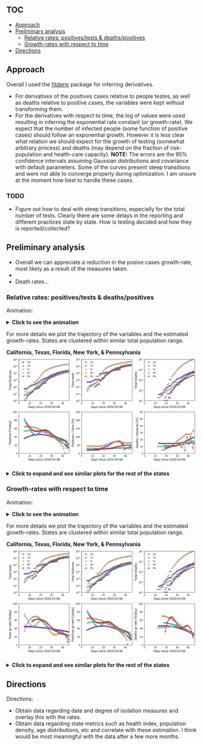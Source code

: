 ## TOC

* [Approach](#Approach)
* [Preliminary analysis](#preliminary-analysis)
  * [Relative rates: positives/tests & deaths/positives](#relative-rates-positivestests--deathspositives)
  * [Growth-rates with respect to time](#growth-rates-with-respect-to-time)
* [Directions](#directions)

## Approach

Overall I used the
[fitderiv](http://swainlab.bio.ed.ac.uk/software/fitderiv/) package for
inferring derivatives. 
* For derivatives of the positives cases relative to people testes, as
well as deaths relative to positive cases, the variables were kept
without transforming them.
* For the derivatives with respect to time, the log of values were used
resulting in inferring the exponential rate constant (or
growth-rate). We expect that the number of infected people (some
function of positive cases) should follow an exponential growth. However
it is less clear what relation we should expect for the growth of
testing (somewhat arbitrary process) and deaths (may depend on the
fraction of risk-population and health-care capacity).
**NOTE:** The errors are the 95% confidence intervals assuming Gaussian
distributions and covariance with default parameters. Some of the curves
present steep transitions and were not able to converge properly during
optimization. I am unsure at the moment how best to handle these cases.

### TODO

* Figure out how to deal with steep transitions, especially for the
  total number of tests. Clearly there are some delays in the reporting
  and different practices state by state. How is testing decided and how
  they is reported/collected?

## Preliminary analysis

* Overall we can appreciate a reduction in the posive cases growth-rate,
most likely as a result of the measures taken. 
* 
* Death rates...

### Relative rates: positives/tests & deaths/positives

Animation:
<details>
	<summary><b>Click to see the animation</b></summary>
	<p>

![Animation. Infering time rates from US covidtracking data.](figures/covidtracking_states_rates2.gif)
Each point represents a state, and the colors are by the total number of
reported deaths (from white to dark red). For plotting NaN values were
set to 0 just for visualization. 

</p></details>

For more details we plot the trajectory of the variables and the
estimated growth-rates. States are clustered within similar total
population range.

**California, Texas, Florida, New York, & Pennsylvania**
![Set 0. Infering time rates from US covidtracking data.](figures/covidtracking_states_rates2_byset_0.png)

<details>
	<summary><b>Click to expand and see similar plots for the rest of the states</b></summary>
	<p>

**Illinois, Ohio, Georgia, North Carolina, & Michigan**
![Set 1. Infering time rates from US covidtracking data.](figures/covidtracking_states_rates2_byset_1.png)
**New Jersey, Virginia, Washington, Arizona, & Massachusetts**
![Set 2. Infering time rates from US covidtracking data.](figures/covidtracking_states_rates2_byset_2.png)
**Tennessee, Indiana, Missouri, Maryland, Wisconsin**
![Set 3. Infering time rates from US covidtracking data.](figures/covidtracking_states_rates2_byset_3.png)
**Colorado, Minnesota, South Carolina, Alabama, & Louisiana**
![Set 4. Infering time rates from US covidtracking data.](figures/covidtracking_states_rates2_byset_4.png)
**Kentucky, Oregon, Oklahoma, Connecticut, & Utah**
![Set 5. Infering time rates from US covidtracking data.](figures/covidtracking_states_rates2_byset_5.png)
**Iowa, Nevada, Arkansas, Mississippi, & Kansas**
![Set 6. Infering time rates from US covidtracking data.](figures/covidtracking_states_rates2_byset_6.png)
**New Mexico, Nebraska, West Virginia, Idaho, & Hawaii**
![Set 7. Infering time rates from US covidtracking data.](figures/covidtracking_states_rates2_byset_7.png)
**New Hampshire, Maine, Montana, Rhode Island, & Delaware**
![Set 8. Infering time rates from US covidtracking data.](figures/covidtracking_states_rates2_byset_8.png)
**South Dakota, North Dakota, Alaska, District of Columbia, Vermont, & Wyoming**
![Set 9. Infering time rates from US covidtracking data.](figures/covidtracking_states_rates2_byset_9.png)
**American Samoa, Guam, Northern Mariana Islands, Puerto Rico, & Virgin Islands**
![Set 10. Infering time rates from US covidtracking data.](figures/covidtracking_states_rates2_byset_10.png)

</p></details>


### Growth-rates with respect to time 

Animation:
<details>
	<summary><b>Click to see the animation</b></summary>
	<p>

![Animation. Infering time rates from US covidtracking data.](figures/covidtracking_states_rates.gif)
Each point represents a state, and the colors are by the total number of
reported deaths (from white to dark red). For plotting NaN values were
set to 0 just for visualization. 

</p></details>

For more details we plot the trajectory of the variables and the
estimated growth-rates. States are clustered within similar total
population range.

**California, Texas, Florida, New York, & Pennsylvania**
![Set 0. Infering time rates from US covidtracking data.](figures/covidtracking_states_rates_byset_0.png)

<details>
	<summary><b>Click to expand and see similar plots for the rest of the states</b></summary>
	<p>

**Illinois, Ohio, Georgia, North Carolina, & Michigan**
![Set 1. Infering time rates from US covidtracking data.](figures/covidtracking_states_rates_byset_1.png)
**New Jersey, Virginia, Washington, Arizona, & Massachusetts**
![Set 2. Infering time rates from US covidtracking data.](figures/covidtracking_states_rates_byset_2.png)
**Tennessee, Indiana, Missouri, Maryland, Wisconsin**
![Set 3. Infering time rates from US covidtracking data.](figures/covidtracking_states_rates_byset_3.png)
**Colorado, Minnesota, South Carolina, Alabama, & Louisiana**
![Set 4. Infering time rates from US covidtracking data.](figures/covidtracking_states_rates_byset_4.png)
**Kentucky, Oregon, Oklahoma, Connecticut, & Utah**
![Set 5. Infering time rates from US covidtracking data.](figures/covidtracking_states_rates_byset_5.png)
**Iowa, Nevada, Arkansas, Mississippi, & Kansas**
![Set 6. Infering time rates from US covidtracking data.](figures/covidtracking_states_rates_byset_6.png)
**New Mexico, Nebraska, West Virginia, Idaho, & Hawaii**
![Set 7. Infering time rates from US covidtracking data.](figures/covidtracking_states_rates_byset_7.png)
**New Hampshire, Maine, Montana, Rhode Island, & Delaware**
![Set 8. Infering time rates from US covidtracking data.](figures/covidtracking_states_rates_byset_8.png)
**South Dakota, North Dakota, Alaska, District of Columbia, Vermont, & Wyoming**
![Set 9. Infering time rates from US covidtracking data.](figures/covidtracking_states_rates_byset_9.png)
**American Samoa, Guam, Northern Mariana Islands, Puerto Rico, & Virgin Islands**
![Set 10. Infering time rates from US covidtracking data.](figures/covidtracking_states_rates_byset_10.png)

</p></details>


## Directions

Directions:
* Obtain data regarding date and degree of isolation measures and
  overlay this with the rates.
* Obtain data regarding state metrics such as health index, population
  density, age distributions, etc and correlate with these estimation. I
  think would be most meaningful with the data after a few more months.
